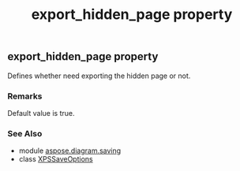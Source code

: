 ﻿---
title: export_hidden_page property
second_title: Aspose.Diagram for Python via .NET API References
description: 
type: docs
weight: 50
url: /python-net/aspose.diagram.saving/xpssaveoptions/export_hidden_page/
is_root: false
---

## export_hidden_page property


Defines whether need exporting the hidden page or not.
### Remarks 


Default value is true.

### See Also
* module [aspose.diagram.saving](../../)
* class [XPSSaveOptions](/diagram/python-net/aspose.diagram.saving/xpssaveoptions)
